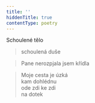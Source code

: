 ```yaml
---
title: ''
hiddenTitle: true
contentType: poetry
---
```


<section>

>   

</section>

<section>

>   

</section>

<section>

Schoulené tělo

> schoulená duše

</section>

<section>

> Pane nerozpjala jsem křídla

</section>

<section>

> Moje cesta je úzká  
> kam dohlédnu  
> ode zdi ke zdi  
> na dotek

</section>
